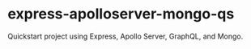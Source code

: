 # express-apolloserver-mongo-qs
Quickstart project using Express, Apollo Server, GraphQL, and Mongo.

